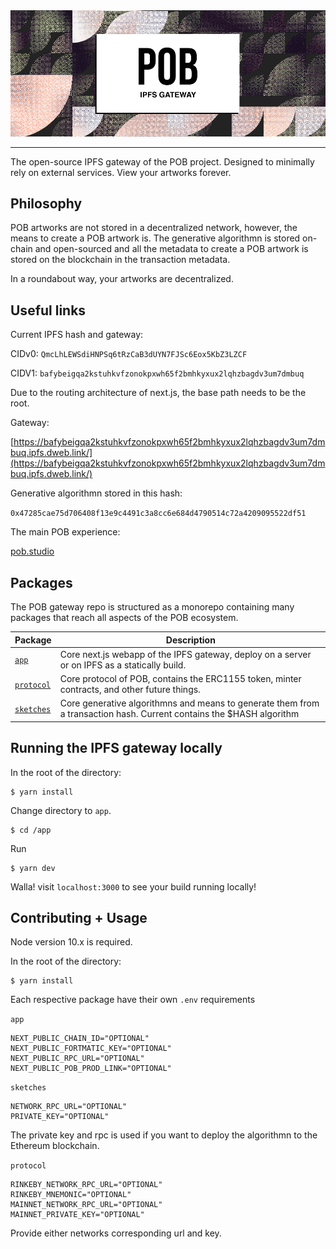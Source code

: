 <img src="./images/banner.png" >

---

The open-source IPFS gateway of the POB project. Designed to minimally rely on external services. View your artworks forever.

## Philosophy

POB artworks are not stored in a decentralized network, however, the means to create a POB artwork is. The generative algorithmn is stored on-chain and open-sourced and all the metadata to create a POB artwork is stored on the blockchain in the transaction metadata.

In a roundabout way, your artworks are decentralized.

## Useful links

Current IPFS hash and gateway:

CIDv0:
`QmcLhLEWSdiHNPSq6tRzCaB3dUYN7FJSc6Eox5KbZ3LZCF`

CIDV1:
`bafybeigqa2kstuhkvfzonokpxwh65f2bmhkyxux2lqhzbagdv3um7dmbuq`

Due to the routing architecture of next.js, the base path needs to be the root.

Gateway:

[https://bafybeigqa2kstuhkvfzonokpxwh65f2bmhkyxux2lqhzbagdv3um7dmbuq.ipfs.dweb.link/](https://bafybeigqa2kstuhkvfzonokpxwh65f2bmhkyxux2lqhzbagdv3um7dmbuq.ipfs.dweb.link/)

Generative algorithmn stored in this hash:

`0x47285cae75d706408f13e9c4491c3a8cc6e684d4790514c72a4209095522df51`

The main POB experience:

[pob.studio](https://pob.studio)

## Packages

The POB gateway repo is structured as a monorepo containing many packages that reach all aspects of the POB ecosystem.

| Package                 | Description                                                                                                          |
| ----------------------- | -------------------------------------------------------------------------------------------------------------------- |
| [`app`](/app)           | Core next.js webapp of the IPFS gateway, deploy on a server or on IPFS as a statically build.                        |
| [`protocol`](/protocol) | Core protocol of POB, contains the ERC1155 token, minter contracts, and other future things.                         |
| [`sketches`](/sketches) | Core generative algorithmns and means to generate them from a transaction hash. Current contains the $HASH algorithm |

## Running the IPFS gateway locally

In the root of the directory:

```
$ yarn install
```

Change directory to `app`.

```
$ cd /app
```

Run

```
$ yarn dev
```

Walla! visit `localhost:3000` to see your build running locally!

## Contributing + Usage

Node version 10.x is required.

In the root of the directory:

```
$ yarn install
```

Each respective package have their own `.env` requirements

`app`

```
NEXT_PUBLIC_CHAIN_ID="OPTIONAL"
NEXT_PUBLIC_FORTMATIC_KEY="OPTIONAL"
NEXT_PUBLIC_RPC_URL="OPTIONAL"
NEXT_PUBLIC_POB_PROD_LINK="OPTIONAL"
```

`sketches`

```
NETWORK_RPC_URL="OPTIONAL"
PRIVATE_KEY="OPTIONAL"
```

The private key and rpc is used if you want to deploy the algorithmn to the Ethereum blockchain.

`protocol`

```
RINKEBY_NETWORK_RPC_URL="OPTIONAL"
RINKEBY_MNEMONIC="OPTIONAL"
MAINNET_NETWORK_RPC_URL="OPTIONAL"
MAINNET_PRIVATE_KEY="OPTIONAL"
```

Provide either networks corresponding url and key.

